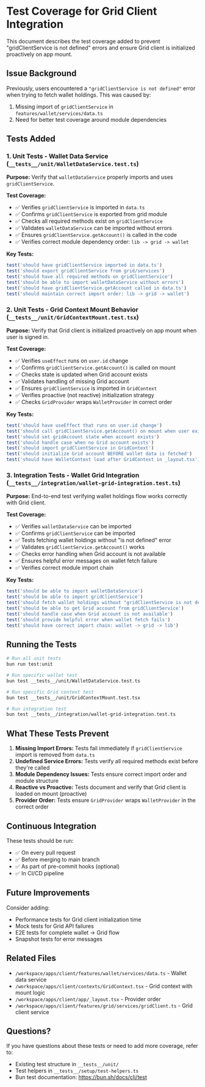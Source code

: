 # Test Coverage for Grid Client Integration

This document describes the test coverage added to prevent "gridClientService is not defined" errors and ensure Grid client is initialized proactively on app mount.

## Issue Background

Previously, users encountered a `"gridClientService is not defined"` error when trying to fetch wallet holdings. This was caused by:
1. Missing import of `gridClientService` in `features/wallet/services/data.ts`
2. Need for better test coverage around module dependencies

## Tests Added

### 1. Unit Tests - Wallet Data Service (`__tests__/unit/WalletDataService.test.ts`)

**Purpose:** Verify that `walletDataService` properly imports and uses `gridClientService`.

**Test Coverage:**
- ✅ Verifies `gridClientService` is imported in `data.ts`
- ✅ Confirms `gridClientService` is exported from grid module
- ✅ Checks all required methods exist on `gridClientService`
- ✅ Validates `walletDataService` can be imported without errors
- ✅ Ensures `gridClientService.getAccount()` is called in the code
- ✅ Verifies correct module dependency order: `lib -> grid -> wallet`

**Key Tests:**
```typescript
test('should have gridClientService imported in data.ts')
test('should export gridClientService from grid/services')
test('should have all required methods on gridClientService')
test('should be able to import walletDataService without errors')
test('should have gridClientService.getAccount called in data.ts')
test('should maintain correct import order: lib -> grid -> wallet')
```

### 2. Unit Tests - Grid Context Mount Behavior (`__tests__/unit/GridContextMount.test.tsx`)

**Purpose:** Verify that Grid client is initialized proactively on app mount when user is signed in.

**Test Coverage:**
- ✅ Verifies `useEffect` runs on `user.id` change
- ✅ Confirms `gridClientService.getAccount()` is called on mount
- ✅ Checks state is updated when Grid account exists
- ✅ Validates handling of missing Grid account
- ✅ Ensures `gridClientService` is imported in `GridContext`
- ✅ Verifies proactive (not reactive) initialization strategy
- ✅ Checks `GridProvider` wraps `WalletProvider` in correct order

**Key Tests:**
```typescript
test('should have useEffect that runs on user.id change')
test('should call gridClientService.getAccount() on mount when user exists')
test('should set gridAccount state when account exists')
test('should handle case when no Grid account exists')
test('should import gridClientService in GridContext')
test('should initialize Grid account BEFORE wallet data is fetched')
test('should have WalletContext load after GridContext in _layout.tsx')
```

### 3. Integration Tests - Wallet Grid Integration (`__tests__/integration/wallet-grid-integration.test.ts`)

**Purpose:** End-to-end test verifying wallet holdings flow works correctly with Grid client.

**Test Coverage:**
- ✅ Verifies `walletDataService` can be imported
- ✅ Confirms `gridClientService` can be imported
- ✅ Tests fetching wallet holdings without "is not defined" error
- ✅ Validates `gridClientService.getAccount()` works
- ✅ Checks error handling when Grid account is not available
- ✅ Ensures helpful error messages on wallet fetch failure
- ✅ Verifies correct module import chain

**Key Tests:**
```typescript
test('should be able to import walletDataService')
test('should be able to import gridClientService')
test('should fetch wallet holdings without "gridClientService is not defined" error')
test('should be able to get Grid account from gridClientService')
test('should handle case when Grid account is not available')
test('should provide helpful error when wallet fetch fails')
test('should have correct import chain: wallet -> grid -> lib')
```

## Running the Tests

```bash
# Run all unit tests
bun run test:unit

# Run specific wallet test
bun test __tests__/unit/WalletDataService.test.ts

# Run specific Grid context test
bun test __tests__/unit/GridContextMount.test.tsx

# Run integration test
bun test __tests__/integration/wallet-grid-integration.test.ts
```

## What These Tests Prevent

1. **Missing Import Errors:** Tests fail immediately if `gridClientService` import is removed from `data.ts`
2. **Undefined Service Errors:** Tests verify all required methods exist before they're called
3. **Module Dependency Issues:** Tests ensure correct import order and module structure
4. **Reactive vs Proactive:** Tests document and verify that Grid client is loaded on mount (proactive)
5. **Provider Order:** Tests ensure `GridProvider` wraps `WalletProvider` in the correct order

## Continuous Integration

These tests should be run:
- ✅ On every pull request
- ✅ Before merging to main branch
- ✅ As part of pre-commit hooks (optional)
- ✅ In CI/CD pipeline

## Future Improvements

Consider adding:
- Performance tests for Grid client initialization time
- Mock tests for Grid API failures
- E2E tests for complete wallet -> Grid flow
- Snapshot tests for error messages

## Related Files

- `/workspace/apps/client/features/wallet/services/data.ts` - Wallet data service
- `/workspace/apps/client/contexts/GridContext.tsx` - Grid context with mount logic
- `/workspace/apps/client/app/_layout.tsx` - Provider order
- `/workspace/apps/client/features/grid/services/gridClient.ts` - Grid client service

## Questions?

If you have questions about these tests or need to add more coverage, refer to:
- Existing test structure in `__tests__/unit/`
- Test helpers in `__tests__/setup/test-helpers.ts`
- Bun test documentation: https://bun.sh/docs/cli/test
